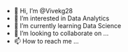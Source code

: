 - 👋 Hi, I’m @Vivekg28
- 👀 I’m interested in Data Analytics
- 🌱 I’m currently learning Data Science
- 💞️ I’m looking to collaborate on ...
- 📫 How to reach me ...

<!---
Vivekg28/Vivekg28 is a ✨ special ✨ repository because its `README.md` (this file) appears on your GitHub profile.
You can click the Preview link to take a look at your changes.
--->
